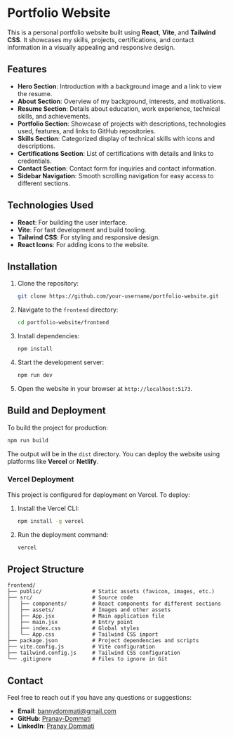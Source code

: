 # Portfolio Website

This is a personal portfolio website built using **React**, **Vite**, and **Tailwind CSS**. It showcases my skills, projects, certifications, and contact information in a visually appealing and responsive design.

## Features

- **Hero Section**: Introduction with a background image and a link to view the resume.
- **About Section**: Overview of my background, interests, and motivations.
- **Resume Section**: Details about education, work experience, technical skills, and achievements.
- **Portfolio Section**: Showcase of projects with descriptions, technologies used, features, and links to GitHub repositories.
- **Skills Section**: Categorized display of technical skills with icons and descriptions.
- **Certifications Section**: List of certifications with details and links to credentials.
- **Contact Section**: Contact form for inquiries and contact information.
- **Sidebar Navigation**: Smooth scrolling navigation for easy access to different sections.

## Technologies Used

- **React**: For building the user interface.
- **Vite**: For fast development and build tooling.
- **Tailwind CSS**: For styling and responsive design.
- **React Icons**: For adding icons to the website.

## Installation

1. Clone the repository:
   ```sh
   git clone https://github.com/your-username/portfolio-website.git
   ```

2. Navigate to the `frontend` directory:
   ```sh
   cd portfolio-website/frontend
   ```

3. Install dependencies:
   ```sh
   npm install
   ```

4. Start the development server:
   ```sh
   npm run dev
   ```

5. Open the website in your browser at `http://localhost:5173`.

## Build and Deployment

To build the project for production:
```sh
npm run build
```

The output will be in the `dist` directory. You can deploy the website using platforms like **Vercel** or **Netlify**.

### Vercel Deployment

This project is configured for deployment on Vercel. To deploy:
1. Install the Vercel CLI:
   ```sh
   npm install -g vercel
   ```
2. Run the deployment command:
   ```sh
   vercel
   ```

## Project Structure

```
frontend/
├── public/                # Static assets (favicon, images, etc.)
├── src/                   # Source code
│   ├── components/        # React components for different sections
│   ├── assets/            # Images and other assets
│   ├── App.jsx            # Main application file
│   ├── main.jsx           # Entry point
│   ├── index.css          # Global styles
│   └── App.css            # Tailwind CSS import
├── package.json           # Project dependencies and scripts
├── vite.config.js         # Vite configuration
├── tailwind.config.js     # Tailwind CSS configuration
└── .gitignore             # Files to ignore in Git
```

## Contact

Feel free to reach out if you have any questions or suggestions:

- **Email**: [bannydommati@gmail.com](mailto:bannydommati@gmail.com)
- **GitHub**: [Pranay-Dommati](https://github.com/Pranay-Dommati)
- **LinkedIn**: [Pranay Dommati](https://www.linkedin.com/in/pranaydommati/)
